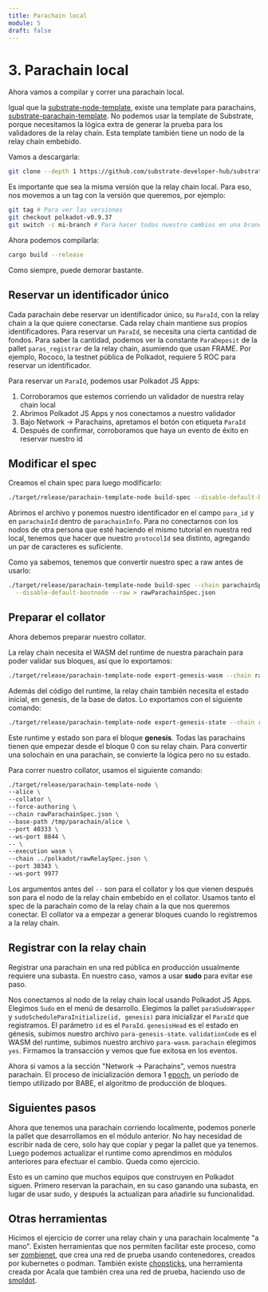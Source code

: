 ```yaml
---
title: Parachain local
module: 5
draft: false
---
```


# 3. Parachain local

Ahora vamos a compilar y correr una parachain local.

Igual que la [substrate-node-template](https://github.com/substrate-developer-hub/substrate-node-template), existe una template para parachains, [substrate-parachain-template](https://github.com/substrate-developer-hub/substrate-parachain-template).
No podemos usar la template de Substrate, porque necesitamos la lógica extra de generar la prueba para los validadores de la relay chain.
Esta template también tiene un nodo de la relay chain embebido.

Vamos a descargarla:

```bash
git clone --depth 1 https://github.com/substrate-developer-hub/substrate-parachain-template.git
```

Es importante que sea la misma versión que la relay chain local.
Para eso, nos movemos a un tag con la versión que queremos, por ejemplo:

```bash
git tag # Para ver las versiones
git checkout polkadot-v0.9.37
git switch -c mi-branch # Para hacer todos nuestro cambios en una branch local con esa versión
```

Ahora podemos compilarla:

```bash
cargo build --release
```

Como siempre, puede demorar bastante.

## Reservar un identificador único

Cada parachain debe reservar un identificador único, su `ParaId`, con la relay chain a la que quiere conectarse.
Cada relay chain mantiene sus propios identificadores.
Para reservar un `ParaId`, se necesita una cierta cantidad de fondos.
Para saber la cantidad, podemos ver la constante `ParaDeposit` de la pallet `paras_registrar` de la relay chain, asumiendo que usan FRAME.
Por ejemplo, Rococo, la testnet pública de Polkadot, requiere 5 ROC para reservar un identificador.

Para reservar un `ParaId`, podemos usar Polkadot JS Apps:
1. Corroboramos que estemos corriendo un validador de nuestra relay chain local
2. Abrimos Polkadot JS Apps y nos conectamos a nuestro validador
3. Bajo Network -> Parachains, apretamos el botón con etiqueta `ParaId`
4. Después de confirmar, corroboramos que haya un evento de éxito en reservar nuestro id

## Modificar el spec

Creamos el chain spec para luego modificarlo:

```bash
./target/release/parachain-template-node build-spec --disable-default-bootnode > parachainSpec.json
```

Abrimos el archivo y ponemos nuestro identificador en el campo `para_id` y en `parachainId` dentro de `parachainInfo`.
Para no conectarnos con los nodos de otra persona que esté haciendo el mismo tutorial en nuestra red local, tenemos que hacer que nuestro `protocolId` sea distinto, agregando un par de caracteres es suficiente.

Como ya sabemos, tenemos que convertir nuestro spec a raw antes de usarlo:

```bash
./target/release/parachain-template-node build-spec --chain parachainSpec.json \
  --disable-default-bootnode --raw > rawParachainSpec.json
```

## Preparar el collator

Ahora debemos preparar nuestro collator.

La relay chain necesita el WASM del runtime de nuestra parachain para poder validar sus bloques, así que lo exportamos:

```bash
./target/release/parachain-template-node export-genesis-wasm --chain rawParachainSpec.json para-wasm
```

Además del código del runtime, la relay chain también necesita el estado inicial, en genesis, de la base de datos.
Lo exportamos con el siguiente comando:

```bash
./target/release/parachain-template-node export-genesis-state --chain rawParachainSpec.json para-genesis-state
```

Este runtime y estado son para el bloque **genesis**.
Todas las parachains tienen que empezar desde el bloque 0 con su relay chain.
Para convertir una solochain en una parachain, se convierte la lógica pero no su estado.

Para correr nuestro collator, usamos el siguiente comando:

```bash
./target/release/parachain-template-node \
--alice \
--collator \
--force-authoring \
--chain rawParachainSpec.json \
--base-path /tmp/parachain/alice \
--port 40333 \
--ws-port 8844 \
-- \
--execution wasm \
--chain ../polkadot/rawRelaySpec.json \
--port 30343 \
--ws-port 9977
```

Los argumentos antes del `--` son para el collator y los que vienen después son para el nodo de la relay chain embebido en el collator.
Usamos tanto el spec de la parachain como de la relay chain a la que nos queremos conectar.
El collator va a empezar a generar bloques cuando lo registremos a la relay chain.

## Registrar con la relay chain

Registrar una parachain en una red pública en producción usualmente requiere una subasta.
En nuestro caso, vamos a usar **sudo** para evitar ese paso.

Nos conectamos al nodo de la relay chain local usando Polkadot JS Apps.
Elegimos `Sudo` en el menú de desarrollo.
Elegimos la pallet `paraSudoWrapper` y `sudoScheduleParaInitialize(id, genesis)` para inicializar el `ParaId` que registramos.
El parámetro `id` es el `ParaId`.
`genesisHead` es el estado en génesis, subimos nuestro archivo `para-genesis-state`.
`validationCode` es el WASM del runtime, subimos nuestro archivo `para-wasm`.
`parachain` elegimos `yes`.
Firmamos la transacción y vemos que fue exitosa en los eventos.

Ahora si vamos a la sección "Network -> Parachains", vemos nuestra parachain.
El proceso de inicialización demora 1 [epoch](https://wiki.polkadot.network/docs/glossary#epoch), un período de tiempo utilizado por BABE, el algoritmo de producción de bloques.

## Siguientes pasos

Ahora que tenemos una parachain corriendo localmente, podemos ponerle la pallet que desarrollamos en el módulo anterior.
No hay necesidad de escribir nada de cero, solo hay que copiar y pegar la pallet que ya tenemos.
Luego podemos actualizar el runtime como aprendimos en módulos anteriores para efectuar el cambio.
Queda como ejercicio.

Esto es un camino que muchos equipos que construyen en Polkadot siguen.
Primero reservan la parachain, en su caso ganando una subasta, en lugar de usar sudo, y después la actualizan para añadirle su funcionalidad.

## Otras herramientas

Hicimos el ejercicio de correr una relay chain y una parachain localmente "a mano".
Existen herramientas que nos permiten facilitar este proceso, como ser [zombienet](https://github.com/paritytech/zombienet), que crea una red de prueba usando contenedores, creados por kubernetes o podman.
También existe [chopsticks](https://github.com/AcalaNetwork/chopsticks/tree/master), una herramienta creada por Acala que también crea una red de prueba, haciendo uso de [smoldot](https://github.com/paritytech/smoldot).
